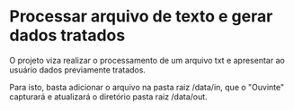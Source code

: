 
# Processar arquivo de texto e gerar dados tratados

O projeto viza realizar o processamento de um arquivo txt e apresentar ao usuário dados previamente tratados.

Para isto, basta adicionar o arquivo na pasta raiz /data/in, que o "Ouvinte" capturará e atualizará o diretório pasta raiz /data/out.
